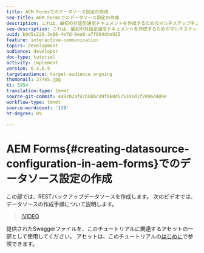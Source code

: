 ```yaml
---
title: AEM Formsでのデータソース設定の作成
seo-title: AEM Formsでのデータソース設定の作成
description: これは、最初の対話型通信ドキュメントを作成するためのマルチステップチュートリアルのパート2です。 この部では、RESTバックアップデータソースを作成します。  次のビデオでは、データソースの作成手順について説明します。
seo-description: これは、最初の対話型通信ドキュメントを作成するためのマルチステップチュートリアルのパート2です。 この部では、RESTバックアップデータソースを作成します。  次のビデオでは、データソースの作成手順について説明します。
uuid: b9d5c220-3e86-4e7d-8ea0-a7f604dde925
feature: interactive-communication
topics: development
audience: developer
doc-type: tutorial
activity: implement
version: 6.4,6.5
targetaudience: target-audience ongoing
thumbnail: 27765.jpg
kt: 5954
translation-type: tm+mt
source-git-commit: 449202af47b6bbcd9f860d5c5391d1f7096d489e
workflow-type: tm+mt
source-wordcount: '139'
ht-degree: 0%

---
```



# AEM Forms{#creating-datasource-configuration-in-aem-forms}でのデータソース設定の作成

この部では、RESTバックアップデータソースを作成します。  次のビデオでは、データソースの作成手順について説明します。

>[!VIDEO](https://video.tv.adobe.com/v/27765/?quality=9&learn=on)

提供されたSwaggerファイルを、このチュートリアルに関連するアセットの一部として使用してください。 アセットは、このチュートリアルの[はじめに](introduction.md)で参照できます。
